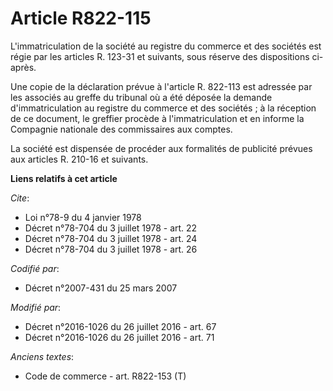 # Article R822-115

L'immatriculation de la société au registre du commerce et des sociétés est régie par les articles R. 123-31 et suivants,
sous réserve des dispositions ci-après. 

Une copie de la déclaration prévue à l'article R. 822-113 est adressée par les associés au greffe du tribunal où a été
déposée la demande d'immatriculation au registre du commerce et des sociétés ; à la réception de ce document, le greffier
procède à l'immatriculation et en informe la Compagnie nationale des commissaires aux comptes. 

La société est dispensée de procéder aux formalités de publicité prévues aux articles R. 210-16 et suivants.

**Liens relatifs à cet article**

_Cite_:

  - Loi n°78-9 du 4 janvier 1978
  - Décret n°78-704 du 3 juillet 1978 - art. 22
  - Décret n°78-704 du 3 juillet 1978 - art. 24
  - Décret n°78-704 du 3 juillet 1978 - art. 26

_Codifié par_:

  - Décret n°2007-431 du 25 mars 2007

_Modifié par_:

  - Décret n°2016-1026 du 26 juillet 2016 - art. 67
  - Décret n°2016-1026 du 26 juillet 2016 - art. 71

_Anciens textes_:

  - Code de commerce - art. R822-153 (T)

